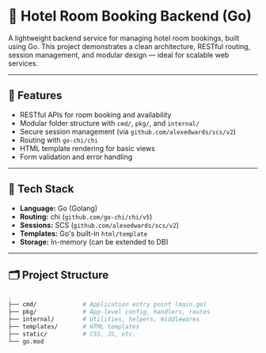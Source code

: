 # 🏨 Hotel Room Booking Backend (Go)

A lightweight backend service for managing hotel room bookings, built using Go. This project demonstrates a clean architecture, RESTful routing, session management, and modular design — ideal for scalable web services.

---

## 📌 Features

- RESTful APIs for room booking and availability
- Modular folder structure with `cmd/`, `pkg/`, and `internal/`
- Secure session management (via `github.com/alexedwards/scs/v2`)
- Routing with `go-chi/chi`
- HTML template rendering for basic views
- Form validation and error handling

---

## 🧱 Tech Stack

- **Language:** Go (Golang)
- **Routing:** chi (`github.com/go-chi/chi/v5`)
- **Sessions:** SCS (`github.com/alexedwards/scs/v2`)
- **Templates:** Go's built-in `html/template`
- **Storage:** In-memory (can be extended to DB)

---

## 🗂️ Project Structure

```bash
.
├── cmd/             # Application entry point (main.go)
├── pkg/             # App-level config, handlers, routes
├── internal/        # Utilities, helpers, middlewares
├── templates/       # HTML templates
├── static/          # CSS, JS, etc.
└── go.mod
